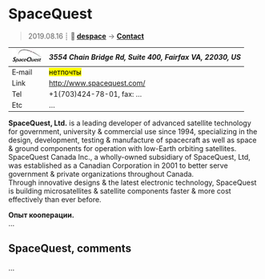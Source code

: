 # SpaceQuest
> 2019.08.16 ┊ **🚀 [despace](index.md)** → **[Contact](contact.md)**

|[![](f/contact/s/spacequest_logo1_thumb.jpg)](f/contact/s/spacequest_logo1.png)|*3554 Chain Bridge Rd, Suite 400, Fairfax VA, 22030, US*|
|:--|:--|
|E‑mail| <mark>нетпочты</mark> |
|Link| <http://www.spacequest.com/> |
|Tel| +1(703)424-78-01, fax: … |
|Etc| … |

**SpaceQuest, Ltd.** is a leading developer of advanced satellite technology for government, university & commercial use since 1994, specializing in the design, development, testing & manufacture of spacecraft as well as space & ground components for operation with low-Earth orbiting satellites.  
SpaceQuest Canada Inc., a wholly-owned subsidiary of SpaceQuest, Ltd, was established as a Canadian Corporation in 2001 to better serve government & private organizations throughout Canada.  
Through innovative designs & the latest electronic technology, SpaceQuest is building microsatellites & satellite components faster & more cost effectively than ever before.

**Опыт кооперации.**  
…


<p style="page-break-after:always"> </p>

## SpaceQuest, comments

…


